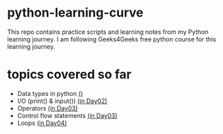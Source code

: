 # python-learning-curve
This repo contains practice scripts and learning notes from my Python learning journey.
I am following Geeks4Geeks free python course for this learning journey.

# topics covered so far 
- Data types in python [()](Day01/problems/Data%20Types)
- I/O (print() & input()) [(in Day02)](Day02)
- Operators [(in Day03)](Day03)
- Control flow statements [(in Day03)](Day03/problems/)
- Loops [(in Day04)](Day04)
